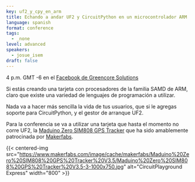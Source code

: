 ```yaml
---
key: uf2_y_cpy_en_arm
title: Echando a andar UF2 y CircuitPython en un microcontrolador ARM
language: spanish
format: conference
tags:
  - _none
level: advanced
speakers:
  - josue_isem
draft: false
---
```

4 p.m. GMT -6 en el [Facebook de Greencore Solutions](https://www.facebook.com/GreencoreSolutions/live)


Si estás creando una tarjeta con procesadores de la familia SAMD de ARM, claro que existe una variedad de lenguajes de programación a utilizar.

Nada va a hacer más sencilla la vida de tus usuarios, que si le agregas soporte para CircuitPython, y el gestor de arranque UF2.

Para la conferencia se va a utilizar una tarjeta que hasta el momento no corre UF2, la [Maduino Zero SIM808 GPS Tracker](https://www.makerfabs.com/maduino-zero-sim808-gps-tracker-v3.5.html) que ha sido amablemente patrocinada por [Makerfabs](https://www.makerfabs.com/).

{{< centered-img src="https://www.makerfabs.com/image/cache/makerfabs/Maduino%20Zero%20SIM808%20GPS%20Tracker%20V3.5/Maduino%20Zero%20SIM808%20GPS%20Tracker%20V3.5-3-1000x750.jpg" alt="CircuitPlayground Express" width="800" >}}
